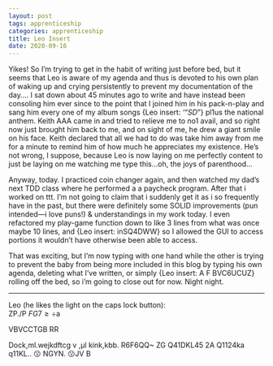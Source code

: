 ```yaml
---
layout: post 
tags: apprenticeship
categories: apprenticeship
title: Leo Insert
date: 2020-09-16
---
```


Yikes!  So I’m trying to get in the habit of writing just before bed, but it seems that Leo is aware of my agenda and thus is devoted to his own plan of waking up and crying persistently to prevent my documentation of the day…. I sat down about 45 minutes ago to write and have instead been consoling him ever since to the point that I joined him in his pack-n-play and sang him every one of my album songs {Leo insert: ‘“$SD”$} pl1us the national anthem.  Keith AAA came in and tried to relieve me to no1 avail, and so right now just brought him back to me, and on sight of me, he drew a giant smile on his face.  Keith declared that all we had to do was take him away from me for a minute to remind him of how much he appreciates my existence.  He’s not wrong, I suppose, because Leo is now laying on me perfectly content to just be laying on me watching me type this…oh, the joys of parenthood…

Anyway, today. I practiced coin changer again, and then watched my dad’s next TDD class where he performed a a paycheck program.  After that i worked on ttt.  I’m not going to claim that i suddenly get it as i so frequently have in the past, but there were definitely some SOLID improvements (pun intended—i love puns!) & understandings in my work today. I even refactored my play-game function down to like 3 lines from what was once maybe 10 lines, and {Leo insert: inSQ4DWW} so I allowed the GUI to access portions it wouldn’t have otherwise been able to access.

That was exciting, but I’m now typing with one hand while the other is trying to prevent the baby from being more included in this blog by typing his own agenda, deleting what I’ve written, or simply {Leo insert: A F  BVC6UCUZ} rolling off the bed, so i’m going to close out for now.  Night night. 

***
Leo (he likes the light on the caps lock button):  
ZP./P 
$FG
7≥÷$a
 
 VBVCCTGB RR
 
Dock,ml.wejkdftcg v ,µl kink,kbb. R6F6QQ~ ZG	Q41DKL45 2A	Q1124ka	q11KL..  😗 NGYN.      😗JV B
